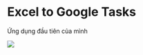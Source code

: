 # Excel to Google Tasks

Ứng dụng đầu tiên của mình

<a href="https://i.imgur.com/hLK0GeQ.png"><img src="https://i.imgur.com/hLK0GeQm.jpg"></a>
